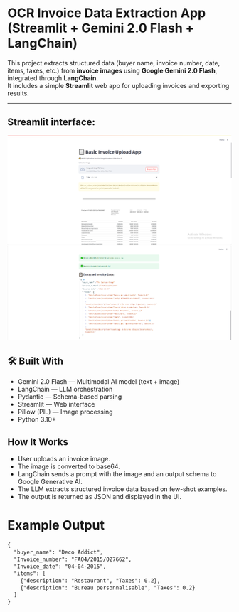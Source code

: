 
# OCR Invoice Data Extraction App (Streamlit + Gemini 2.0 Flash + LangChain)

This project extracts structured data (buyer name, invoice number, date, items, taxes, etc.) from **invoice images** using **Google Gemini 2.0 Flash**, integrated through **LangChain**.  
It includes a simple **Streamlit** web app for uploading invoices and exporting results.

---

## Streamlit interface:

![Invoice App Screenshot 1](invoice_1.png)
![Invoice App Screenshot 2](invoice_2.png)

## 🛠️ Built With

 - Gemini 2.0 Flash — Multimodal AI model (text + image)
 - LangChain — LLM orchestration
- Pydantic — Schema-based parsing
- Streamlit — Web interface
- Pillow (PIL) — Image processing
- Python 3.10+

##  How It Works
- User uploads an invoice image.
- The image is converted to base64.
- LangChain sends a prompt with the image and an output schema to Google Generative AI.
- The LLM extracts structured invoice data based on few-shot examples.
- The output is returned as JSON and displayed in the UI.


# Example Output
```
{
  "buyer_name": "Deco Addict",
  "Invoice_number": "FA04/2015/027662",
  "Invoice_date": "04-04-2015",
  "items": [
    {"description": "Restaurant", "Taxes": 0.2},
    {"description": "Bureau personnalisable", "Taxes": 0.2}
  ]
}
```
